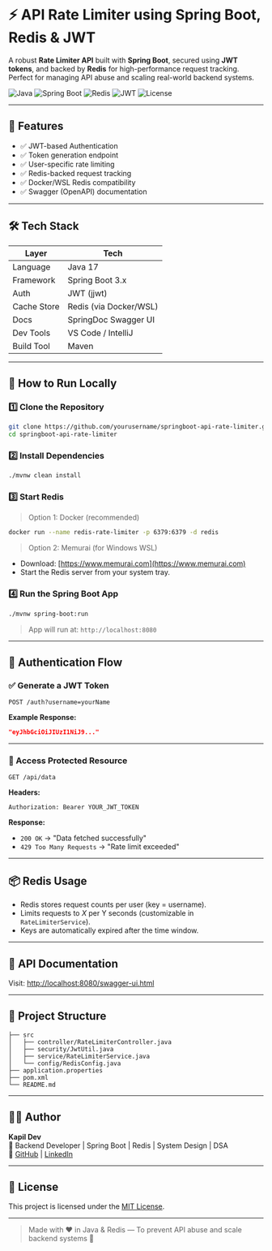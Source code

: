 # ⚡ API Rate Limiter using Spring Boot, Redis & JWT

A robust **Rate Limiter API** built with **Spring Boot**, secured using **JWT tokens**, and backed by **Redis** for high-performance request tracking. Perfect for managing API abuse and scaling real-world backend systems.

![Java](https://img.shields.io/badge/Java-17-blue.svg)
![Spring Boot](https://img.shields.io/badge/Spring--Boot-3.0-green.svg)
![Redis](https://img.shields.io/badge/Redis-In--Memory-red)
![JWT](https://img.shields.io/badge/Auth-JWT-yellow)
![License](https://img.shields.io/badge/MIT-License-blue)

---

## 🔧 Features

- ✅ JWT-based Authentication
- ✅ Token generation endpoint
- ✅ User-specific rate limiting
- ✅ Redis-backed request tracking
- ✅ Docker/WSL Redis compatibility
- ✅ Swagger (OpenAPI) documentation

---

## 🛠️ Tech Stack

| Layer       | Tech                |
|-------------|---------------------|
| Language    | Java 17             |
| Framework   | Spring Boot 3.x     |
| Auth        | JWT (jjwt)          |
| Cache Store | Redis (via Docker/WSL) |
| Docs        | SpringDoc Swagger UI |
| Dev Tools   | VS Code / IntelliJ  |
| Build Tool  | Maven               |

---

## 🚀 How to Run Locally

### 1️⃣ Clone the Repository

```bash
git clone https://github.com/yourusername/springboot-api-rate-limiter.git
cd springboot-api-rate-limiter
```

### 2️⃣ Install Dependencies

```bash
./mvnw clean install
```

### 3️⃣ Start Redis

> Option 1: Docker (recommended)
```bash
docker run --name redis-rate-limiter -p 6379:6379 -d redis
```

> Option 2: Memurai (for Windows WSL)
- Download: [https://www.memurai.com](https://www.memurai.com)
- Start the Redis server from your system tray.

### 4️⃣ Run the Spring Boot App

```bash
./mvnw spring-boot:run
```

> App will run at: `http://localhost:8080`

---

## 🔐 Authentication Flow

### ✅ Generate a JWT Token

`POST /auth?username=yourName`

**Example Response:**
```json
"eyJhbGciOiJIUzI1NiJ9..."
```

---

### 🧪 Access Protected Resource

`GET /api/data`

**Headers:**
```
Authorization: Bearer YOUR_JWT_TOKEN
```

**Response:**
- `200 OK` → "Data fetched successfully"
- `429 Too Many Requests` → "Rate limit exceeded"

---

## 📦 Redis Usage

- Redis stores request counts per user (key = username).
- Limits requests to _X_ per Y seconds (customizable in `RateLimiterService`).
- Keys are automatically expired after the time window.

---

## 📘 API Documentation

Visit: [http://localhost:8080/swagger-ui.html](http://localhost:8080/swagger-ui.html)

---

## 📂 Project Structure

```
├── src
│   ├── controller/RateLimiterController.java
│   ├── security/JwtUtil.java
│   ├── service/RateLimiterService.java
│   └── config/RedisConfig.java
├── application.properties
├── pom.xml
└── README.md
```

---

## 👨‍💻 Author

**Kapil Dev**  
🚀 Backend Developer | Spring Boot | Redis | System Design | DSA  
🔗 [GitHub](https://github.com/KapilXDev) | [LinkedIn](https://www.linkedin.com/in/kapil-dev-6982ba144)

---

## 📝 License

This project is licensed under the [MIT License](LICENSE).

---

> Made with ❤️ in Java & Redis — To prevent API abuse and scale backend systems 🚀
